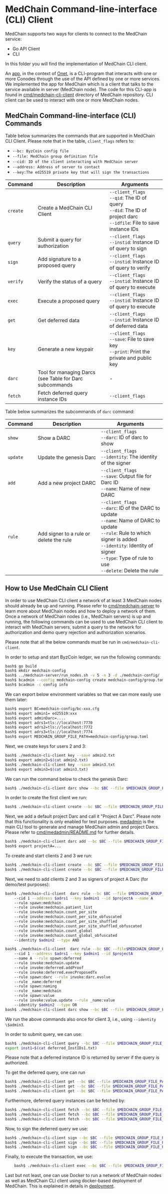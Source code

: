 # MedChain Command-line-interface (CLI) Client 

MedChain supports two ways for clients to connect to the MedChain service:  
  - Go API Client
  - CLI
  
In this folder you will find the implementation of MedChain CLI client.

An [app](https://github.com/dedis/onet/tree/master/app), in the context of [Onet](https://github.com/dedis/onet), is a CLI-program that interacts with one or more Conodes through the use of the API defined by one or more services. 
We implemented the app for MedChain which is a client that talks to the service available in server (MedChain node). The code for this CLI-app is found in [cmd/medchain-cli-client](https://github.com/ldsec/medchain/tree/dev/cmd/medchain-cli-client) directory of MedChain repository. CLI client can be used to interact with one or more MedChain nodes.

## MedChain Command-line-interface (CLI) Commands  

Table below summarizes the commands that are supported in MedChain CLI Client. Please note that in the table, `client_flags` refers to:

- `--bc: ByzCoin config file`
- `--file: MedChain group definition file`
- `--cid: ID of the client interacting with MedChain server`
- `--address: Address of server to contact`
- `--key:The ed25519 private key that will sign the transactions`

| Command | Description | Arguments|
| ------ | ------ | ------ |
| `create` | Create a MedChain CLI Client | `--client_flags` <br> `--qid`: The ID of query <br> `--did`: The ID of project darc <br>`--idfile`: File to save instance IDs |
| `query` | Submit a query for authorization | `--client_flags`  <br> `--instid`: Instance ID of query to sign |
|  `sign` | Add signature to a proposed query | `--client_flags` <br> `--instid`: Instance ID of query to verify |
| `verify` | Verify the status of a query  | `--client_flags` <br> `--instid`: Instance ID of query to execute|
| `exec` | Execute a proposed query | `--client_flags`  <br> `--instid`: Instance ID of query to execute |
| `get` | Get deferred data  | `--client_flags` <br> `--instid`: Instance ID of deferred data |
| `key` | Generate a new keypair | `--client_flags`  <br> `--save`: File to save key <br> `--print`: Print the private and public key |
| `darc` | Tool for managing Darcs (see Table for Darc subcommands | - |
| `fetch` | Fetch deferred query instance IDs  | `--client_flags` |

Table below summarizes the subcommands of `darc` command:

| Command | Description | Arguments|
| ------ | ------ | ------ |
| `show` | Show a DARC | `--client_flags` <br> `--darc`: ID of darc to show|
| `update` | Update the genesis Darc | `--client_flags`  <br> `--identity`: The identity of the signer |
|  `add` | Add a new project DARC| `--client_flags` <br> `--save`: Output file for Darc ID  <br> `--name`: Name of new DARC  |
| `rule` | Add signer to a rule or delete the rule  | `--client_flags` <br> `--darc`: ID of the DARC to update <br> `--name`: Name of DARC to update <br> `--rule`: Rule to which signer is added  <br> `--identity`: Identity of signer <br> `--type`: Type of rule to use  <br> `--delete`: Delete the rule|


## How to Use MedChain CLI Client

In order to use MedChain CLI client a network of at least 3 MedChain nodes should already be up and running. Please refer to [cmd/medchain-server](https://github.com/ldsec/medchain/tree/dev/cmd/medchain-server) to learn more about MedChain nodes and how to deploy a network of them.
Once a network of MedChain nodes (i.e., MedChain servers) is up and running, the following commands can be used to use MedChain CLI client to interact with MedChain servers, submit a query to the network for authorization and demo query rejection and authorization scenarios.

Please note that all the below commands must be run in `cmd/medchain-cli-client`. 

In order to setup and start ByzCoin ledger, we run the following commands:

```bash
bash$ go build
bash$ mkdir medchain-config
bash$ ../medchain-server/run_nodes.sh -v 5 -n 3 -d ./medchain-config/
bash$ bcadmin --config medchain-config create medchain-config/group.toml | tail -n 1
bash$ bcadmin -c config info
```

We can export below environment variables so that we can more easily use them later:

```bash
bash$ export BC=medchain-config/bc-xxx.cfg
bash$ export admin1= ed25519:xxx
bash$ export adminDarc=....
bash$ export adrs1=tls://localhost:7770
bash$ export adrs2=tls://localhost:7772
bash$ export adrs3=tls://localhost:7774
bash$ export MEDCHAIN_GROUP_FILE_PATH=medchain-config/group.toml
```

Next, we  create keys for users 2 and 3:

```bash
bash$ ./medchain-cli-client key --save admin2.txt
bash$ export admin2=$(cat admin2.txt) 
bash$ ./medchain-cli-client key --save admin3.txt
bash$ export admin3=$(cat admin3.txt)
```

We can run the command below to check the genesis Darc:

```bash
bash$ ./medchain-cli-client darc show --bc $BC --file $MEDCHAIN_GROUP_FILE_PATH  --cid 1 --address $adrs1 --key $admin1 --darc $adminDarc
```

In order to create the first client we run:

```bash
bash$ ./medchain-cli-client create --bc $BC --file $MEDCHAIN_GROUP_FILE_PATH --cid 1 --address $adrs1 --key $admin1
```

Next, we add a default project Darc and call it "Project A Darc". Please note that this functionality is only enabled for test purposes. [medadmin](https://github.com/ldsec/medchain/tree/admin/cmd/medadmin) is the main CLI tool to generate and manage MedChain admin and project Darcs. Please refer to [cmd/medadmin/README.md](https://github.com/ldsec/medchain/blob/admin/cmd/medadmin/README.md) for further details. 

```bash
bash$ ./medchain-cli-client darc add --bc $BC --file $MEDCHAIN_GROUP_FILE_PATH  --cid 1 --address $adrs1 --key $admin1 --save darc_ids.txt --name A
bash$ export projectA=...
```

To create and start clients 2 and 3 we run:

```bash
bash$ ./medchain-cli-client create --bc $BC --file $MEDCHAIN_GROUP_FILE_PATH  --cid 2 --address $adrs2 --key $admin2
bash$ ./medchain-cli-client create --bc $BC --file $MEDCHAIN_GROUP_FILE_PATH  --cid 3 --address $adrs3 --key $admin3
```

Next, we need to add clients 2 and 3 as signers of project A Darc (for demo/test purposes):

```bash
bash$ ./medchain-cli-client  darc rule --bc $BC --file $MEDCHAIN_GROUP_FILE_PATH  
    --cid 1 --address $adrs1 --key $admin1 --id $projectA --name A 
    --rule spawn:medchain 
    --rule invoke:medchain.patient_list 
    --rule invoke:medchain.count_per_site
    --rule invoke:medchain.count_per_site_obfuscated
    --rule invoke:medchain.count_per_site_shuffled 
    --rule invoke:medchain.count_per_site_shuffled_obfuscated 
    --rule invoke:medchain.count_global 
    --rule invoke:medchain.count_global_obfuscated 
    --identity $admin2 --type AND

bash$ ./medchain-cli-client  darc rule --bc $BC --file$MEDCHAIN_GROUP_FILE_PATH  
    --cid 1 --address $adrs1 --key $admin1 --id $projectA 
    --name A --rule spawn:deferred 
    --rule invoke:medchain.update 
    --rule invoke:deferred.addProof 
    --rule invoke:deferred.execProposedTx 
    --rule spawn:darc --rule invoke:darc.evolve 
    --rule _name:deferred 
    --rule spawn:naming
    --rule _name:medchain 
    --rule spawn:value 
    --rule invoke:value.update --rule _name:value 
    --identity $admin2 --type OR
bash$ ./medchain-cli-client darc show --bc $BC --file $MEDCHAIN_GROUP_FILE_PATH--cid 3 --address $adr2 --key $admin2 --darc $projectA
```

We run the above commands also once for client 3, i.e., using `--identity \$admin3`. 

In order to submit query, we can use:

```bash
bash$ ./medchain-cli-client query --bc $BC --file $MEDCHAIN_GROUP_FILE_PATH --cid 1 --address $adrs1 --key $admin1 --qid  test:A:patient_list --darc $projectA --idfile InstIDs1.txt
export inst1=$(cat deferred_InstIDs1.txt)
```

Please note that a deferred instance ID is returned by server if the query is authorized.

To get the deferred query, one can run

```bash
bash$ ./medchain-cli-client get --bc $BC --file $MEDCHAIN_GROUP_FILE_PATH  --cid 1 --address $adrs1 --key $admin1 --instid $inst1
bash$ ./medchain-cli-client get --bc $BC --file $MEDCHAIN_GROUP_FILE_PATH  --cid 2 --address $adrs2 --key $admin2 --instid $inst1
bash$ ./medchain-cli-client get --bc $BC --file $MEDCHAIN_GROUP_FILE_PATH  --cid 3 --address $adrs3 --key $admin3 --instid $inst1
```

Furthermore, deferred query instances can be fetched by:

```bash
bash$ ./medchain-cli-client fetch --bc $BC --file $MEDCHAIN_GROUP_FILE_PATH  --cid 1 --address $adrs1 --key $admin1 
bash$ ./medchain-cli-client fetch --bc $BC --file $MEDCHAIN_GROUP_FILE_PATH  --cid 2 --address $adrs2 --key $admin2
bash$ ./medchain-cli-client fetch --bc $BC --file $MEDCHAIN_GROUP_FILE_PATH  --cid 3 --address $adrs3 --key $admin3 
```

Now, to sign the deferred query we use:

```bash
bash$ ./medchain-cli-client sign --bc $BC --file $MEDCHAIN_GROUP_FILE_PATH  --cid 2 --address $adrs2 --key $admin2 --instid $inst1
bash$ ./medchain-cli-client sign --bc $BC --file $MEDCHAIN_GROUP_FILE_PATH  --cid 3 --address $adrs3 --key $admin3 --instid $inst1
bash$ ./medchain-cli-client sign --bc $BC --file $MEDCHAIN_GROUP_FILE_PATH  --cid 1 --address $adrs1 --key $admin1 --instid $inst1
```

 Finally, to execute the transaction, we use:

```bash
    bash$ ./medchain-cli-client exec --bc $BC --file $MEDCHAIN_GROUP_FILE_PATH --cid 2 --address $adrs2 --key $admin2 --instid $inst1
 ```

Last but not least, one can use Docker to run a network of MedChain nodes as well as MedChain CLI client using docker-based deployment of MedChain. This is explained in details in [deployment](https://github.com/ldsec/medchain/tree/dev/deployment).  
